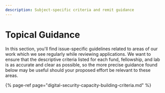 ```yaml
---
description: Subject-specific criteria and remit guidance
---
```


# Topical Guidance

In this section, you'll find issue-specific guidelines related to areas of our work which we see regularly while reviewing applications. We want to ensure that the descriptive criteria listed for each fund, fellowship, and lab is as accurate and clear as possible, so the more precise guidance found below may be useful should your proposed effort be relevant to these areas.

{% page-ref page="digital-security-capacity-building-criteria.md" %}

